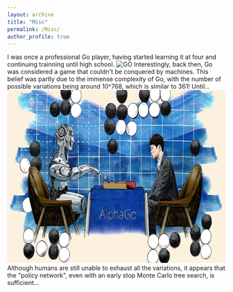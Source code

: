 ```yaml
---
layout: archive
title: "Misc"
permalink: /Misc/
author_profile: true
---
```

I was once a professional Go player, having started learning it at four and continuing trainning until high school. 
<img src="GO.png" alt="GO" width="600" height="1000">
Interestingly, back then, Go was considered a game that couldn't be conquered by machines. This belief was partly due to the immense complexity of Go, with the number of possible variations being around 
10^768, which is  similar to 361!
Until...
<img src="Alpha_Go.png" alt="Alpha Go" width="800" height="400">
Although humans are still unable to exhaust all the variations, it appears that the "policy network", even with an early stop Monte Carlo tree search, is sufficient...
